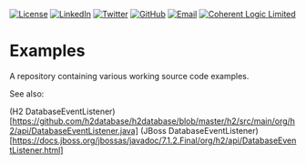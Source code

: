 [![License](http://img.shields.io/badge/license-LGPL-brightgreen.svg?style=flat)](http://www.gnu.org/licenses/lgpl-3.0.html) [![LinkedIn](https://raw.githubusercontent.com/thospfuller/awesome-backlinks/master/images/linkedin_32.png)](https://www.linkedin.com/in/thomasfuller/) [![Twitter](https://raw.githubusercontent.com/thospfuller/awesome-backlinks/master/images/twitter_32.png)](https://twitter.com/ThosPFuller) [![GitHub](https://raw.githubusercontent.com/thospfuller/awesome-backlinks/master/images/github_32.png)](https://github.com/thospfuller) [![Email](https://raw.githubusercontent.com/thospfuller/awesome-backlinks/master/images/email_32.png)](http://eepurl.com/b5jPPj) [![Coherent Logic Limited](https://github.com/thospfuller/awesome-backlinks/blob/master/images/CLSocialIconDarkBlue.png?raw=true)](https://coherentlogic.com?utm_source=groovyexamples_on_gh)

# Examples
A repository containing various working source code examples.

See also:

(H2 DatabaseEventListener)[https://github.com/h2database/h2database/blob/master/h2/src/main/org/h2/api/DatabaseEventListener.java]
(JBoss DatabaseEventListener)[https://docs.jboss.org/jbossas/javadoc/7.1.2.Final/org/h2/api/DatabaseEventListener.html]
